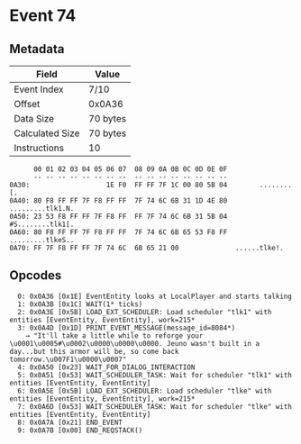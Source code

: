 # Event 74

## Metadata

| Field           | Value    |
|-----------------|----------|
| Event Index     | 7/10     |
| Offset          | 0x0A36   |
| Data Size       | 70 bytes |
| Calculated Size | 70 bytes |
| Instructions    | 10       |

```
      00 01 02 03 04 05 06 07  08 09 0A 0B 0C 0D 0E 0F
      -- -- -- -- -- -- -- --  -- -- -- -- -- -- -- --
0A30:                   1E F0  FF FF 7F 1C 00 80 5B 04        ........[.
0A40: 80 F8 FF FF 7F F8 FF FF  7F 74 6C 6B 31 1D 4E 80  .........tlk1.N.
0A50: 23 53 F8 FF FF 7F F8 FF  FF 7F 74 6C 6B 31 5B 04  #S........tlk1[.
0A60: 80 F8 FF FF 7F F8 FF FF  7F 74 6C 6B 65 53 F8 FF  .........tlkeS..
0A70: FF 7F F8 FF FF 7F 74 6C  6B 65 21 00              ......tlke!.    
```

## Opcodes

```
  0: 0x0A36 [0x1E] EventEntity looks at LocalPlayer and starts talking
  1: 0x0A3B [0x1C] WAIT(1* ticks)
  2: 0x0A3E [0x5B] LOAD_EXT_SCHEDULER: Load scheduler "tlk1" with entities [EventEntity, EventEntity], work=215*
  3: 0x0A4D [0x1D] PRINT_EVENT_MESSAGE(message_id=8084*)
    → "It'll take a little while to reforge your \u0001\u0005#\u0002\u0000\u0000\u0000. Jeuno wasn't built in a day...but this armor will be, so come back tomorrow.\u007F1\u0000\u0007"
  4: 0x0A50 [0x23] WAIT_FOR_DIALOG_INTERACTION
  5: 0x0A51 [0x53] WAIT_SCHEDULER_TASK: Wait for scheduler "tlk1" with entities [EventEntity, EventEntity]
  6: 0x0A5E [0x5B] LOAD_EXT_SCHEDULER: Load scheduler "tlke" with entities [EventEntity, EventEntity], work=215*
  7: 0x0A6D [0x53] WAIT_SCHEDULER_TASK: Wait for scheduler "tlke" with entities [EventEntity, EventEntity]
  8: 0x0A7A [0x21] END_EVENT
  9: 0x0A7B [0x00] END_REQSTACK()
```
